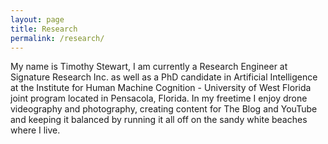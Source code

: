 ```yaml
---
layout: page
title: Research
permalink: /research/
---
```


My name is Timothy Stewart, I am currently a Research Engineer at Signature Research Inc. as well as
a PhD candidate in Artificial Intelligence at the Institute for Human Machine Cognition - University of
West Florida joint program located in Pensacola, Florida. In my freetime I enjoy drone videography
and photography, creating content for The Blog and YouTube and keeping it balanced by running it all
off on the sandy white beaches where I live.




